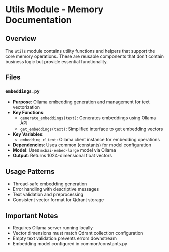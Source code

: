 # Utils Module - Memory Documentation

## Overview
The `utils` module contains utility functions and helpers that support the core memory operations. These are reusable components that don't contain business logic but provide essential functionality.

## Files

### `embeddings.py`
- **Purpose**: Ollama embedding generation and management for text vectorization
- **Key Functions**:
  - `generate_embeddings(text)`: Generates embeddings using Ollama API
  - `get_embeddings(text)`: Simplified interface to get embedding vectors
- **Key Variables**:
  - `embedding_client`: Ollama client instance for embedding operations
- **Dependencies**: Uses common (constants) for model configuration
- **Model**: Uses `mxbai-embed-large` model via Ollama
- **Output**: Returns 1024-dimensional float vectors

## Usage Patterns
- Thread-safe embedding generation
- Error handling with descriptive messages
- Text validation and preprocessing
- Consistent vector format for Qdrant storage

## Important Notes
- Requires Ollama server running locally
- Vector dimensions must match Qdrant collection configuration
- Empty text validation prevents errors downstream
- Embedding model configured in common/constants.py
